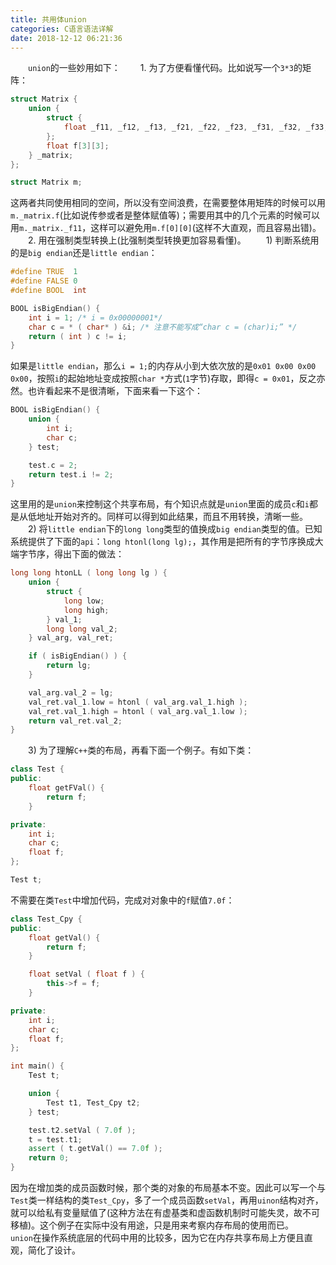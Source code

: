 ```yaml
---
title: 共用体union
categories: C语言语法详解
date: 2018-12-12 06:21:36
---
```

&emsp;&emsp;`union`的一些妙用如下：<!--more-->
&emsp;&emsp;1. 为了方便看懂代码。比如说写一个`3*3`的矩阵：

``` cpp
struct Matrix {
    union {
        struct {
            float _f11, _f12, _f13, _f21, _f22, _f23, _f31, _f32, _f33;
        };
        float f[3][3];
    } _matrix;
};

struct Matrix m;
```

这两者共同使用相同的空间，所以没有空间浪费，在需要整体用矩阵的时候可以用`m._matrix.f`(比如说传参或者是整体赋值等)；需要用其中的几个元素的时候可以用`m._matrix._f11`，这样可以避免用`m.f[0][0]`(这样不大直观，而且容易出错)。
&emsp;&emsp;2. 用在强制类型转换上(比强制类型转换更加容易看懂)。
&emsp;&emsp;1) 判断系统用的是`big endian`还是`little endian`：

``` cpp
#define TRUE  1
#define FALSE 0
#define BOOL  int

BOOL isBigEndian() {
    int i = 1; /* i = 0x00000001*/
    char c = * ( char* ) &i; /* 注意不能写成“char c = (char)i;” */
    return ( int ) c != i;
}
```

如果是`little endian`，那么`i = 1;`的内存从小到大依次放的是`0x01 0x00 0x00 0x00`，按照`i`的起始地址变成按照`char *`方式(`1`字节)存取，即得`c = 0x01`，反之亦然。也许看起来不是很清晰，下面来看一下这个：

``` cpp
BOOL isBigEndian() {
    union {
        int i;
        char c;
    } test;

    test.c = 2;
    return test.i != 2;
}
```

这里用的是`union`来控制这个共享布局，有个知识点就是`union`里面的成员`c`和`i`都是从低地址开始对齐的。同样可以得到如此结果，而且不用转换，清晰一些。
&emsp;&emsp;2) 将`little endian`下的`long long`类型的值换成`big endian`类型的值。已知系统提供了下面的`api`：`long htonl(long lg);`，其作用是把所有的字节序换成大端字节序，得出下面的做法：

``` cpp
long long htonLL ( long long lg ) {
    union {
        struct {
            long low;
            long high;
        } val_1;
        long long val_2;
    } val_arg, val_ret;

    if ( isBigEndian() ) {
        return lg;
    }

    val_arg.val_2 = lg;
    val_ret.val_1.low = htonl ( val_arg.val_1.high );
    val_ret.val_1.high = htonl ( val_arg.val_1.low );
    return val_ret.val_2;
}
```

&emsp;&emsp;3) 为了理解`C++`类的布局，再看下面一个例子。有如下类：

``` cpp
class Test {
public:
    float getFVal() {
        return f;
    }

private:
    int i;
    char c;
    float f;
};

Test t;
```

不需要在类`Test`中增加代码，完成对对象中的`f`赋值`7.0f`：

``` cpp
class Test_Cpy {
public:
    float getVal() {
        return f;
    }

    float setVal ( float f ) {
        this->f = f;
    }

private:
    int i;
    char c;
    float f;
};

int main() {
    Test t;

    union {
        Test t1, Test_Cpy t2;
    } test;

    test.t2.setVal ( 7.0f );
    t = test.t1;
    assert ( t.getVal() == 7.0f );
    return 0;
}
```

因为在增加类的成员函数时候，那个类的对象的布局基本不变。因此可以写一个与`Test`类一样结构的类`Test_Cpy`，多了一个成员函数`setVal`，再用`uinon`结构对齐，就可以给私有变量赋值了(这种方法在有虚基类和虚函数机制时可能失灵，故不可移植)。这个例子在实际中没有用途，只是用来考察内存布局的使用而已。
&emsp;&emsp;`union`在操作系统底层的代码中用的比较多，因为它在内存共享布局上方便且直观，简化了设计。